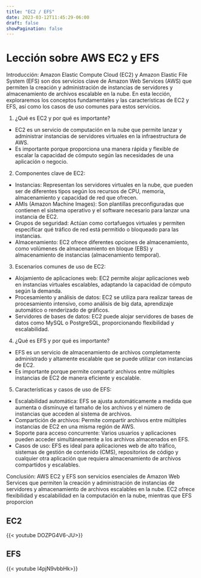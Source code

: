 ```yaml
---
title: "EC2 / EFS"
date: 2023-03-12T11:45:29-06:00
draft: false
showPagination: false
---
```

# Lección sobre AWS EC2 y EFS

Introducción:
Amazon Elastic Compute Cloud (EC2) y Amazon Elastic File System (EFS) son dos servicios clave de Amazon Web Services (AWS) que permiten la creación y administración de instancias de servidores y almacenamiento de archivos escalable en la nube. En esta lección, exploraremos los conceptos fundamentales y las características de EC2 y EFS, así como los casos de uso comunes para estos servicios.

1. ¿Qué es EC2 y por qué es importante?
- EC2 es un servicio de computación en la nube que permite lanzar y administrar instancias de servidores virtuales en la infraestructura de AWS.
- Es importante porque proporciona una manera rápida y flexible de escalar la capacidad de cómputo según las necesidades de una aplicación o negocio.

2. Componentes clave de EC2:
- Instancias: Representan los servidores virtuales en la nube, que pueden ser de diferentes tipos según los recursos de CPU, memoria, almacenamiento y capacidad de red que ofrecen.
- AMIs (Amazon Machine Images): Son plantillas preconfiguradas que contienen el sistema operativo y el software necesario para lanzar una instancia de EC2.
- Grupos de seguridad: Actúan como cortafuegos virtuales y permiten especificar qué tráfico de red está permitido o bloqueado para las instancias.
- Almacenamiento: EC2 ofrece diferentes opciones de almacenamiento, como volúmenes de almacenamiento en bloque (EBS) y almacenamiento de instancias (almacenamiento temporal).

3. Escenarios comunes de uso de EC2:
- Alojamiento de aplicaciones web: EC2 permite alojar aplicaciones web en instancias virtuales escalables, adaptando la capacidad de cómputo según la demanda.
- Procesamiento y análisis de datos: EC2 se utiliza para realizar tareas de procesamiento intensivo, como análisis de big data, aprendizaje automático o renderizado de gráficos.
- Servidores de bases de datos: EC2 puede alojar servidores de bases de datos como MySQL o PostgreSQL, proporcionando flexibilidad y escalabilidad.

4. ¿Qué es EFS y por qué es importante?
- EFS es un servicio de almacenamiento de archivos completamente administrado y altamente escalable que se puede utilizar con instancias de EC2.
- Es importante porque permite compartir archivos entre múltiples instancias de EC2 de manera eficiente y escalable.

5. Características y casos de uso de EFS:
- Escalabilidad automática: EFS se ajusta automáticamente a medida que aumenta o disminuye el tamaño de los archivos y el número de instancias que acceden al sistema de archivos.
- Compartición de archivos: Permite compartir archivos entre múltiples instancias de EC2 en una misma región de AWS.
- Soporte para acceso concurrente: Varios usuarios y aplicaciones pueden acceder simultáneamente a los archivos almacenados en EFS.
- Casos de uso: EFS es ideal para aplicaciones web de alto tráfico, sistemas de gestión de contenido (CMS), repositorios de código y cualquier otra aplicación que requiera almacenamiento de archivos compartidos y escalables.

Conclusión:
AWS EC2 y EFS son servicios esenciales de Amazon Web Services que permiten la creación y administración de instancias de servidores y almacenamiento de archivos escalables en la nube. EC2 ofrece flexibilidad y escalabilidad en la computación en la nube, mientras que EFS proporcion

## EC2
{{< youtube DOZPG4V6-JU>}}

## EFS
{{< youtube I4pjN9vbbHk>}}